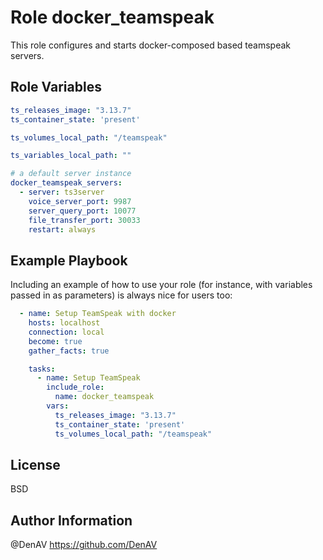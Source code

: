 Role docker_teamspeak
=========

This role configures and starts docker-composed based teamspeak servers.

Role Variables
--------------

```yaml
ts_releases_image: "3.13.7"
ts_container_state: 'present'

ts_volumes_local_path: "/teamspeak"

ts_variables_local_path: ""

# a default server instance
docker_teamspeak_servers:
  - server: ts3server
    voice_server_port: 9987
    server_query_port: 10077
    file_transfer_port: 30033
    restart: always
```

Example Playbook
----------------

Including an example of how to use your role (for instance, with variables passed in as parameters) is always nice for users too:

```yaml
  - name: Setup TeamSpeak with docker
    hosts: localhost
    connection: local
    become: true
    gather_facts: true

    tasks:
      - name: Setup TeamSpeak
        include_role:
          name: docker_teamspeak
        vars:
          ts_releases_image: "3.13.7"
          ts_container_state: 'present'
          ts_volumes_local_path: "/teamspeak"
```

License
-------

BSD

Author Information
------------------

@DenAV
https://github.com/DenAV
